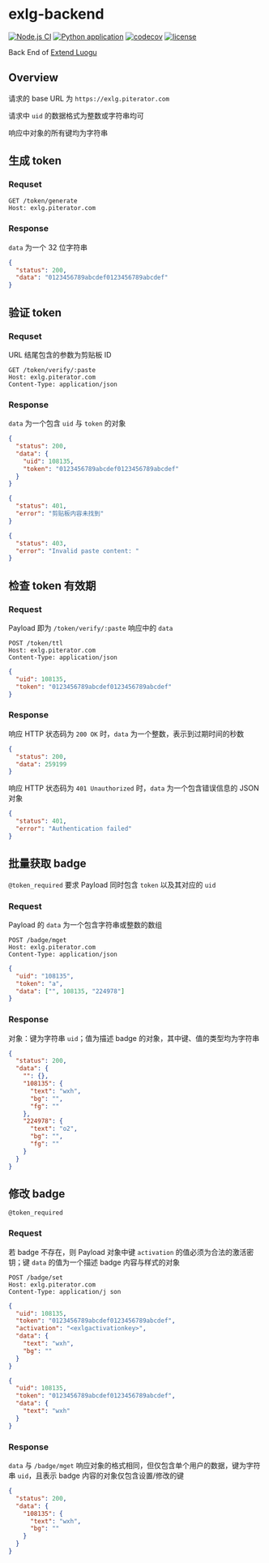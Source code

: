 # exlg-backend

[![Node.js CI](https://github.com/extend-luogu/exlg-backend/actions/workflows/node.js.yml/badge.svg)](https://github.com/extend-luogu/exlg-backend/actions/workflows/node.js.yml)
[![Python application](https://github.com/extend-luogu/exlg-backend/actions/workflows/python-app.yml/badge.svg)](https://github.com/extend-luogu/exlg-backend/actions/workflows/python-app.yml)
[![codecov](https://codecov.io/gh/extend-luogu/exlg-backend/graph/badge.svg)](https://codecov.io/gh/extend-luogu/exlg-backend)
[![license](https://img.shields.io/github/license/extend-luogu/exlg-backend)](./LICENSE)

Back End of [Extend Luogu](https://github.com/extend-luogu/extend-luogu)

## Overview

请求的 base URL 为 `https://exlg.piterator.com`

请求中 `uid` 的数据格式为整数或字符串均可

响应中对象的所有键均为字符串

## 生成 token

### Requset

```http
GET /token/generate
Host: exlg.piterator.com
```

### Response

`data` 为一个 32 位字符串

```json
{
  "status": 200,
  "data": "0123456789abcdef0123456789abcdef"
}
```

## 验证 token

### Requset

URL 结尾包含的参数为剪贴板 ID

```http
GET /token/verify/:paste
Host: exlg.piterator.com
Content-Type: application/json
```

### Response

`data` 为一个包含 `uid` 与 `token` 的对象

```json
{
  "status": 200,
  "data": {
    "uid": 108135,
    "token": "0123456789abcdef0123456789abcdef"
  }
}
```

```json
{
  "status": 401,
  "error": "剪贴板内容未找到"
}
```

```json
{
  "status": 403,
  "error": "Invalid paste content: "
}
```

## 检查 token 有效期

### Request

Payload 即为 `/token/verify/:paste` 响应中的 `data`

```http
POST /token/ttl
Host: exlg.piterator.com
Content-Type: application/json
```

```json
{
  "uid": 108135,
  "token": "0123456789abcdef0123456789abcdef"
}
```

### Response

响应 HTTP 状态码为 `200 OK` 时，`data` 为一个整数，表示到过期时间的秒数

```json
{
  "status": 200,
  "data": 259199
}
```

响应 HTTP 状态码为 `401 Unauthorized` 时，`data` 为一个包含错误信息的 JSON 对象

```json
{
  "status": 401,
  "error": "Authentication failed"
}
```

## 批量获取 badge

`@token_required`
要求 Payload 同时包含 `token` 以及其对应的 `uid`

### Request

Payload 的 `data` 为一个包含字符串或整数的数组

```http
POST /badge/mget
Host: exlg.piterator.com
Content-Type: application/json
```

```json
{
  "uid": "108135",
  "token": "a",
  "data": ["", 108135, "224978"]
}
```

### Response

对象：键为字符串 `uid`；值为描述 badge 的对象，其中键、值的类型均为字符串

```json
{
  "status": 200,
  "data": {
    "": {},
    "108135": {
      "text": "wxh",
      "bg": "",
      "fg": ""
    },
    "224978": {
      "text": "o2",
      "bg": "",
      "fg": ""
    }
  }
}
```

## 修改 badge

`@token_required`

### Request

若 badge 不存在，则 Payload 对象中键 `activation` 的值必须为合法的激活密钥；键 `data` 的值为一个描述 badge 内容与样式的对象

```http
POST /badge/set
Host: exlg.piterator.com
Content-Type: application/j son
```

```json
{
  "uid": 108135,
  "token": "0123456789abcdef0123456789abcdef",
  "activation": "<exlgactivationkey>",
  "data": {
    "text": "wxh",
    "bg": ""
  }
}
```

```json
{
  "uid": 108135,
  "token": "0123456789abcdef0123456789abcdef",
  "data": {
    "text": "wxh"
  }
}
```

### Response

`data` 与 `/badge/mget` 响应对象的格式相同，但仅包含单个用户的数据，键为字符串 `uid`，且表示 badge 内容的对象仅包含设置/修改的键

```json
{
  "status": 200,
  "data": {
    "108135": {
      "text": "wxh",
      "bg": ""
    }
  }
}
```
